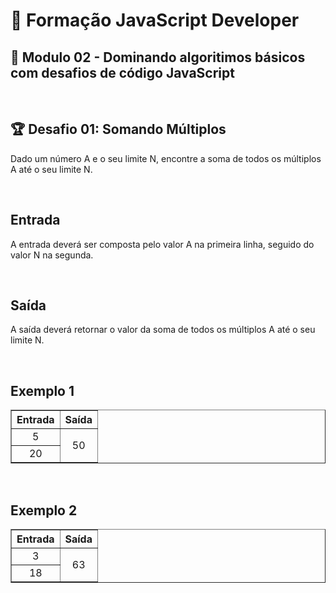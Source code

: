 # 📌 **Formação JavaScript Developer**
## 📝 **Modulo 02 - Dominando algoritimos básicos com desafios de código JavaScript**

<br>

## 🏆 **Desafio 01: Somando Múltiplos**
Dado um número A e o seu limite N, encontre a soma de todos os múltiplos A até o seu limite N.

<br>

## **Entrada**
A entrada deverá ser composta pelo valor A na primeira linha, seguido do valor N na segunda. 

<br>

## **Saída**
A saída deverá retornar o valor da soma de todos os múltiplos A até o seu limite N.

<br>

## **Exemplo 1**

<table border=1>
    <tr>
        <th style="text-align:center">Entrada</th>
        <th style="text-align:center">Saída</th>
    </tr>
    <tr>
        <td align="center">5</td>
        <td align="center" rowspan="2">50</td>
    </tr>
    <tr>
        <td align="center">20</td>
    </tr>
</table>

<br>

## **Exemplo 2**

<table border=1>
    <tr>
        <th style="text-align:center">Entrada</th>
        <th style="text-align:center">Saída</th>
    </tr>
    <tr>
        <td align="center">3</td>
        <td align="center" rowspan="2">63</td>
    </tr>
    <tr>
        <td align="center">18</td>
    </tr>
</table>